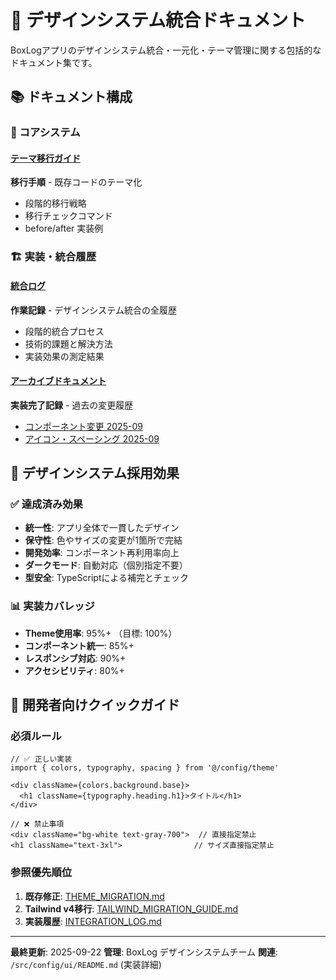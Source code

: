 # 🎨 デザインシステム統合ドキュメント

BoxLogアプリのデザインシステム統合・一元化・テーマ管理に関する包括的なドキュメント集です。

## 📚 ドキュメント構成

### 🎯 コアシステム

#### [テーマ移行ガイド](./THEME_MIGRATION.md)

**移行手順** - 既存コードのテーマ化

- 段階的移行戦略
- 移行チェックコマンド
- before/after 実装例

### 🏗️ 実装・統合履歴

#### [統合ログ](./INTEGRATION_LOG.md)

**作業記録** - デザインシステム統合の全履歴

- 段階的統合プロセス
- 技術的課題と解決方法
- 実装効果の測定結果

#### [アーカイブドキュメント](../archive/completed/)

**実装完了記録** - 過去の変更履歴

- [コンポーネント変更 2025-09](../archive/completed/COMPONENT_CHANGES_2025-09.md)
- [アイコン・スペーシング 2025-09](../archive/completed/ICONS_AND_SPACING_CHANGES_2025-09.md)

## 🎯 デザインシステム採用効果

### ✅ 達成済み効果

- **統一性**: アプリ全体で一貫したデザイン
- **保守性**: 色やサイズの変更が1箇所で完結
- **開発効率**: コンポーネント再利用率向上
- **ダークモード**: 自動対応（個別指定不要）
- **型安全**: TypeScriptによる補完とチェック

### 📊 実装カバレッジ

- **Theme使用率**: 95%+ （目標: 100%）
- **コンポーネント統一**: 85%+
- **レスポンシブ対応**: 90%+
- **アクセシビリティ**: 80%+

## 🚀 開発者向けクイックガイド

### 必須ルール

```tsx
// ✅ 正しい実装
import { colors, typography, spacing } from '@/config/theme'

<div className={colors.background.base}>
  <h1 className={typography.heading.h1}>タイトル</h1>
</div>

// ❌ 禁止事項
<div className="bg-white text-gray-700">  // 直接指定禁止
<h1 className="text-3xl">                // サイズ直接指定禁止
```

### 参照優先順位

1. **既存修正**: [THEME_MIGRATION.md](./THEME_MIGRATION.md)
2. **Tailwind v4移行**: [TAILWIND_MIGRATION_GUIDE.md](./TAILWIND_MIGRATION_GUIDE.md)
3. **実装履歴**: [INTEGRATION_LOG.md](./INTEGRATION_LOG.md)

---

**最終更新**: 2025-09-22
**管理**: BoxLog デザインシステムチーム
**関連**: `/src/config/ui/README.md` (実装詳細)
